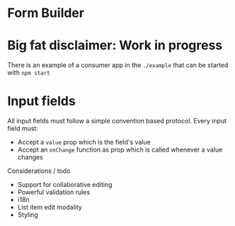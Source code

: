 # Form Builder

# Big fat disclaimer: Work in progress

There is an example of a consumer app in the `./example` that can be started with `npm start`

# Input fields

All input fields must follow a simple convention based protocol.
Every input field must:
 - Accept a `value` prop which is the field's value
 - Accept an `onChange` function as prop which is called whenever a value changes


Considerations / todo
 - Support for collaborative editing
 - Powerful validation rules
 - i18n
 - List item edit modality
 - Styling
